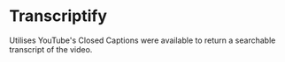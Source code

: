 # Transcriptify
Utilises YouTube's Closed Captions were available to return a searchable transcript of the video.
